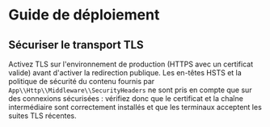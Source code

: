 # Guide de déploiement

## Sécuriser le transport TLS

Activez TLS sur l'environnement de production (HTTPS avec un certificat valide) avant d'activer la redirection publique. Les en-têtes HSTS et la politique de sécurité du contenu fournis par `App\\Http\\Middleware\\SecurityHeaders` ne sont pris en compte que sur des connexions sécurisées : vérifiez donc que le certificat et la chaîne intermédiaire sont correctement installés et que les terminaux acceptent les suites TLS récentes.

